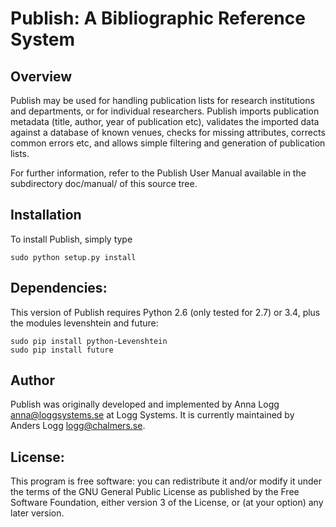 # Publish: A Bibliographic Reference System

## Overview

Publish may be used for handling publication lists for research
institutions and departments, or for individual researchers. Publish
imports publication metadata (title, author, year of publication etc),
validates the imported data against a database of known venues, checks
for missing attributes, corrects common errors etc, and allows simple
filtering and generation of publication lists.

For further information, refer to the Publish User Manual available in
the subdirectory doc/manual/ of this source tree.

## Installation

To install Publish, simply type
```
sudo python setup.py install
```

## Dependencies:

This version of Publish requires Python 2.6 (only tested for 2.7)
or 3.4, plus the modules levenshtein and future:

```
sudo pip install python-Levenshtein
sudo pip install future
```

## Author

Publish was originally developed and implemented by
Anna Logg <anna@loggsystems.se> at Logg Systems.
It is currently maintained by Anders Logg <logg@chalmers.se>.

## License:

This program is free software: you can redistribute it and/or modify
it under the terms of the GNU General Public License as published by
the Free Software Foundation, either version 3 of the License, or (at
your option) any later version.